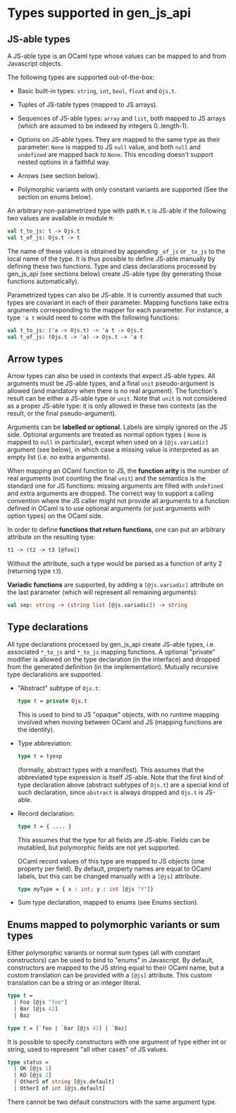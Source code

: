 Types supported in gen_js_api
=============================

JS-able types
-------------

A JS-able type is an OCaml type whose values can be mapped to and from
Javascript objects.

The following types are supported out-of-the-box:

 - Basic built-in types: `string`, `int`, `bool`, `float` and `Ojs.t`.

 - Tuples of JS-table types (mapped to JS arrays).

 - Sequences of JS-able types: `array` and `list`, both mapped to JS
   arrays (which are assumed to be indexed by integers 0..length-1).

 - Options on JS-able types.  They are mapped to the same type as
   their parameter: `None` is mapped to JS `null` value, and both
   `null` and `undefined` are mapped back to `None`.  This encoding
   doesn't support nested options in a faithful way.

 - Arrows (see section below).

 - Polymorphic variants with only constant variants are supported
   (See the section on enums below).



An arbitrary non-parametrized type with path `M.t` is JS-able if the
following two values are available in module `M`:

```ocaml
val t_to_js: t -> Ojs.t
val t_of_js: Ojs.t -> t
```

The name of these values is obtained by appending `_of_js` or `_to_js`
to the local name of the type.  It is thus possible to define JS-able
manually by defining these two functions.  Type and class declarations
processed by gen_js_api (see sections below) create JS-able type (by
generating those functions automatically).

Parametrized types can also be JS-able.  It is currently assumed that
such types are covariant in each of their parameter.  Mapping
functions take extra arguments corresponding to the mapper for each
parameter.  For instance, a type `'a t` would need to come with the following
functions:

```ocaml
val t_to_js: ('a -> Ojs.t) -> 'a t -> Ojs.t
val t_of_js: (Ojs.t -> 'a) -> Ojs.t -> 'a t
```



Arrow types
-----------

Arrow types can also be used in contexts that expect JS-able types.
All arguments must be JS-able types, and a final `unit`
pseudo-argument is allowed (and mandatory when there is no real
argument).  The function's result can be either a JS-able type or
`unit`.  Note that `unit` is not considered as a proper JS-able type:
it is only allowed in these two contexts (as the result, or the final
pseudo-argument).

Arguments can be **labelled or optional**.  Labels are simply ignored on
the JS side.  Optional arguments are treated as normal option types (
`None` is mapped to `null` in particular), except when used on a
`[@js.variadic]` argument (see below), in which case a missing value
is interpreted as an empty list (i.e. no extra arguments).


When mapping an OCaml function to JS, the **function arity** is the
number of real arguments (not counting the final `unit`) and the
semantics is the standard one for JS functions: missing arguments are
filled with `undefined` and extra arguments are dropped.  The correct
way to support a calling convention where the JS caller might not
provide all arguments to a function defined in OCaml is to use
optional arguments (or just arguments with option types) on the OCaml
side.

In order to define **functions that return functions**, one can put an
arbitrary attribute on the resulting type:

```ocaml
t1 -> (t2 -> t3 [@foo])
```

Without the attribute, such a type would be parsed as a function of
arity 2 (returning type `t3`).


**Variadic functions** are supported, by adding a `[@js.variadic]`
attribute on the last parameter (which will represent all remaining
arguments):

```ocaml
val sep: string -> (string list [@js.variadic]) -> string
```





Type declarations
-----------------

All type declarations processed by gen_js_api create JS-able types,
i.e.  associated `*_to_js` and `*_to_js` mapping functions.  A
optional "private" modifier is allowed on the type declaration (in the
interface) and dropped from the generated definition (in the
implementation).  Mutually recursive type declarations are supported.


- "Abstract" subtype of `Ojs.t`:

    ```ocaml
    type t = private Ojs.t
    ```

  This is used to bind to JS "opaque" objects, with no runtime mapping
  involved when moving between OCaml and JS (mapping functions are the
  identity).

- Type abbreviation:

    ```ocaml
    type t = tyexp
    ```

  (formally, abstract types with a manifest).  This assumes that the
  abbreviated type expression is itself JS-able.  Note that the first
  kind of type declaration above (abstract subtypes of `Ojs.t`) are
  a special kind of such declaration, since `abstract` is always dropped
  and `Ojs.t` is JS-able.

- Record declaration:

    ```ocaml
    type t = { .... }
    ```

  This assumes that the type for all fields are JS-able.  Fields can
  be mutabled, but polymorphic fields are not yet supported.

  OCaml record values of this type are mapped to JS objects (one
  property per field).  By default, property names are equal to OCaml
  labels, but this can be changed manually with a `[@js]` attribute.

  ```ocaml
  type myType = { x : int; y : int [@js "Y"]}
  ```

- Sum type declaration, mapped to enums (see Enums section).


Enums mapped to polymorphic variants or sum types
-------------------------------------------------

Either polymorphic variants or normal sum types (all with constant
constructors) can be used to bind to "enums" in Javascript.  By
default, constructors are mapped to the JS string equal to their OCaml
name, but a custom translation can be provided with a `[@js]`
attribute.  This custom translation can be a string or an integer
literal.

```ocaml
type t =
  | Foo [@js "foo"]
  | Bar [@js 42]
  | Baz

type t = [`foo | `bar [@js 42] | `Baz]
```


It is possible to specify constructors with one argument of
type either int or string, used to represent "all other cases" of JS values.

```ocaml
type status =
  | OK [@js 1]
  | KO [@js 2]
  | OtherS of string [@js.default]
  | OtherI of int [@js.default]
```

There cannot be two default constructors with the same argument type.
